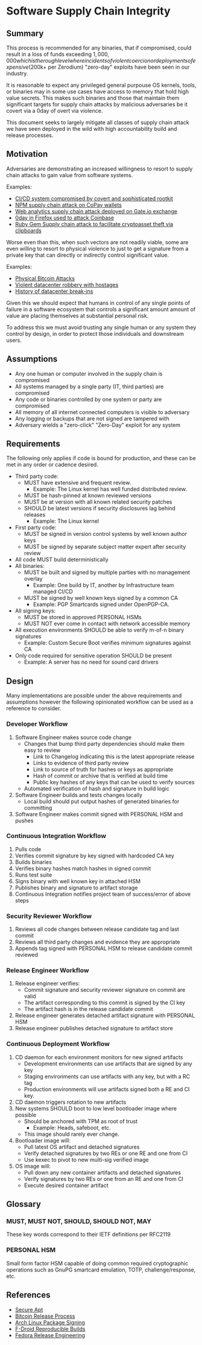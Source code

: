 # Software Supply Chain Integrity

## Summary

This process is recommended for any binaries, that if compromised, could result
in a loss of funds exceeding $1,000,000 which is the rough level where
incidents of violent coercion or deployments of expensive ($200k+ per Zerodium)
"zero-day" exploits have been seen in our industry.

It is reasonable to expect any privileged general purpouse OS kernels, tools,
or binaries may in some use cases have access to memory that hold high value
secrets. This makes such binaries and those that maintain them significant
targets for supply chain attacks by malicious adversaries be it covert via a
0day of overt via violence.

This document seeks to largely mitigate all classes of supply chain attack we
have seen deployed in the wild with high accountability build and release
processes.

## Motivation

Adversaries are demonstrating an increased willingness to resort to supply
chain attacks to gain value from software systems.

Examples:
* [CI/CD system compromised by covert and sophisticated rootkit](https://igor-blue.github.io/2021/03/24/apt1.html)
* [NPM supply chain attack on CoPay wallets](https://medium.com/@hkparker/analysis-of-a-supply-chain-attack-2bd8fa8286ac)
* [Web analytics supply chain attack deployed on Gate.io exchange](https://www.welivesecurity.com/2018/11/06/supply-chain-attack-cryptocurrency-exchange-gate-io/)
* [0day in Firefox used to attack Coinbase](https://www.zdnet.com/article/firefox-zero-day-was-used-in-attack-against-coinbase-employees-not-its-users/)
* [Ruby Gem Supply chain attack to facilitate cryptoasset theft via clipboards](https://www.bleepingcomputer.com/news/security/malicious-rubygems-packages-used-in-cryptocurrency-supply-chain-attack/)

Worse even than this, when such vectors are not readily viable, some are even
willing to resort to physical violence to just to get a signature from a
private key that can directly or indirectly control significant value.

Examples:
* [Physical Bitcoin Attacks](https://github.com/jlopp/physical-bitcoin-attacks/blob/master/README.md)
* [Violent datacenter robbery with hostages](https://www.computerworld.com/article/2538534/data-center-robbery-leads-to-new-thinking-on-security.html)
* [History of datacenter break-ins](https://www.hostdime.com/blog/server-room-security-colocation/)

Given this we should expect that humans in control of any single points of
failure in a software ecosystem that controls a significant amount amount of
value are placing themselves at substantial personal risk.

To address this we must avoid trusting any single human or any system they
control by design, in order to protect those individuals and downstream users.

## Assumptions

* Any one human or computer involved in the supply chain is compromised
* All systems managed by a single party (IT, third parties) are compromised
* Any code or binaries controlled by one system or party are compromised
* All memory of all internet connected computers is visible to adversary
* Any logging or backups that are not signed are tampered with
* Adversary wields a "zero-click" "Zero-Day" exploit for any system

## Requirements

The following only applies if code is bound for production, and these can be
met in any order or cadence desired.

* Third party code:
  * MUST have extensive and frequent review.
    * Example: The Linux kernel has well funded distributed review.
  * MUST be hash-pinned at known reviewed versions
  * MUST be at version with all known related security patches
  * SHOULD be latest versions if security disclosures lag behind releases
    * Example: The Linux kernel
* First party code:
  * MUST be signed in version control systems by well known author keys
  * MUST be signed by separate subject matter expert after security review
* All code MUST build deterministically
* All binaries:
  * MUST be built and signed by multiple parties with no management overlay
    * Example: One build by IT, another by Infrastructure team managed CI/CD
  * MUST be signed by well known keys signed by a common CA
    * Example: PGP Smartcards signed under OpenPGP-CA.
* All signing keys:
  * MUST be stored in approved PERSONAL HSMs
  * MUST NOT ever come in contact with network accessible memory
* All execution environments SHOULD be able to verify m-of-n binary signatures
  * Example: Custom Secure Boot verifies minimum signatures against CA
* Only code required for sensitive operation SHOULD be present
  * Example: A server has no need for sound card drivers

## Design

Many implementations are possible under the above requirements and assumptions
however the following opinionated workflow can be used as a reference to
consider.

### Developer Workflow

1. Software Engineer makes source code change
    * Changes that bump third party dependencies should make them easy to review
      * Link to Changelog indicating this is the latest appropriate release
      * Links to evidence of third party review
      * Link to source of truth for hashes or keys as appropriate
      * Hash of commit or archive that is verified at build time
      * Public key hashes of any keys that can be used to verify sources
    * Automated verification of hash and signature in build logic
2. Software Engineer builds and tests changes locally
    * Local build should put output hashes of generated binaries for committing
3. Software Engineer makes commit signed with PERSONAL HSM and pushes

### Continuous Integration Workflow

1. Pulls code
2. Verifies commit signature by key signed with hardcoded CA key
3. Builds binaries
4. Verifies binary hashes match hashes in signed commit
5. Runs test suite
6. Signs binary with well known key in attached HSM
7. Publishes binary and signature to artifact storage
8. Continuous Integration notifies project team of success/error of above steps

### Security Reviewer Workflow

1. Reviews all code changes between release candidate tag and last commit
2. Reviews all third party changes and evidence they are appropriate
3. Appends tag signed with PERSONAL HSM to release candidate commit reviewed

### Release Engineer Workflow

1. Release engineer verifies:
    * Commit signature and security reviewer signature on commit are valid
    * The artifact corresponding to this commit is signed by the CI key
    * The artifact hash is in the release candidate commit
2. Release engineer generates detached artifact signature with PERSONAL HSM
3. Release engineer publishes detached signature to artifact store

### Continuous Deployment Workflow

1. CD daemon for each environment monitors for new signed artifacts
    * Development environments can use artifacts that are signed by any key
    * Staging environments can use artifacts with any key, but with a RC tag
    * Production environments will use artifacts signed both a RE and CI key.
2. CD daemon triggers rotation to new artifacts
3. New systems SHOULD boot to low level bootloader image where possible
    * Should be anchored with TPM as root of trust
      * Example: Heads, safeboot, etc.
    * This image should rarely ever change.
4. Bootloader image will:
    * Pull latest OS artifact and detached signatures
    * Verify detached signatures by two REs or one RE and one from CI
    * Use kexec to pivot to new multi-sig verified image
5. OS image will:
    * Pull down any new container artifacts and detached signatures
    * Verify signatures by two REs or one from an RE and one from CI
    * Execute desired container artifact

## Glossary

### MUST, MUST NOT, SHOULD, SHOULD NOT, MAY

These key words correspond to their IETF definitions per RFC2119

### PERSONAL HSM

Small form factor HSM capable of doing common required cryptographic operations
such as GnuPG smartcard emulation, TOTP, challenge/response, etc.

## References

* [Secure Apt](https://wiki.debian.org/SecureApt)
* [Bitcoin Release Process](https://github.com/bitcoin/bitcoin/blob/master/doc/release-process.md)
* [Arch Linux Package Signing](https://wiki.archlinux.org/index.php/Pacman/Package_signing)
* [F-Droid Reproducible Builds](https://f-droid.org/en/docs/Reproducible_Builds/)
* [Fedora Release Engineering](https://docs.pagure.org/releng/)
